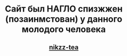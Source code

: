 # <p align="center"> Сайт был НАГЛО спизжжен (позаинмстован) у данного молодого человека</p>
## <p align="center">[nikzz-tea](https://github.com/nikzz-tea)</p>
